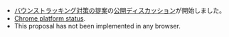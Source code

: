 - [バウンストラッキング対策の提案](https://github.com/wanderview/bounce-tracking-mitigations/blob/main/explainer.md)の[公開ディスカッション](https://github.com/wanderview/bounce-tracking-mitigations/issues)が開始しました。
- [Chrome platform status](https://chromestatus.com/feature/5705149616488448?context=myfeatures).
- This proposal has not been implemented in any browser.

